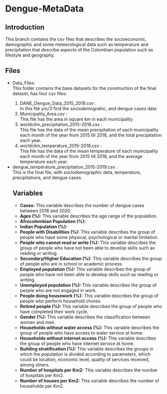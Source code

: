 # Dengue-MetaData

## Introduction
This branch contains the csv files that describes the socioeconomic, demographic and some meteorological data such as temperature and precipitation that describe aspects of the Colombian population such as lifestyle and geography.

## Files
<ul>
  <li> Data_Files: </li> This folder contains the base datasets for the construction of the final dataset, has four csv files:
    <ol>
      <li>DANE_Dengue_Data_2015_2019.csv : </li> In this file you'll find the sociodemograhic, and dengue cases data
      <li>Municipality_Area.csv : </li> This file has the area in square km in each municipality
      <li>worldclim_precipitation_2015-2018.csv : </li> This file has the data of the mean precipitation of each municipality each month of the year from 2015 till 2018, and the total precipitation each year.
      <li>worldclim_temperature_2015-2018.csv : </li> This file has the data of the mean temperature of each municipality each month of the year from 2015 till 2018, and the average temperature each year.
    </ol>
  
  <li> dengue_temperature_precipitation_2015-2019.csv : </li> This is the final file, with sociodemographic data, temperature, precipitations, and dengue cases.
  
## Variables
- **Cases:** This variable describes the number of dengue cases between 2018 and 2020.
- **Ages (%):** This variable describes the age range of the population.
- **Afrocolombian Population (%):**
- **Indian Population (%):**
- **People with Disabilities (%):** This variable describes the group of people who have some physical, psychological or mental limitation.
- **People who cannot read or write (%):** This variable describes the group of people who have not been able to develop skills such as reading or writing.
- **Secondary/Higher Education (%):** This variable describes the group of people who are in school or academic process.
- **Employed population (%):** This variable describes the group of people who have not been able to develop skills such as reading or writing.
- **Unemployed population (%):** This variable describes the group of people who are not engaged in work.
- **People doing housework (%):** This variable describes the group of people who perform household chores.
- **Retired people (%):** This variable describes the group of people who have completed their work cycle.
- **Gender (%):** This variable describes the classification between women and men.
- **Households without water access (%):** This variable describes the group of people who have access to water service at home.
- **Households without internet access (%):**	This variable describes the group of people who have internet service at home.
- **Building stratification (%):** This variable describes the groups in which the population is divided according to parameters, which could be location, economic level, quality of services received, among others.
- **Number of hospitals per Km2:** This variable describes the number of hospitals per Km2.
- **Number of houses per Km2:** This variable describes the number of households per Km2.


</ul>
